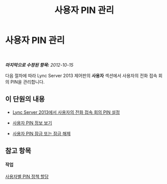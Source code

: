 ﻿---
title: 사용자 PIN 관리
TOCTitle: 사용자 PIN 관리
ms:assetid: 806a813c-bdd4-49eb-9923-0dbb03968d8a
ms:mtpsurl: https://technet.microsoft.com/ko-kr/library/JJ688107(v=OCS.15)
ms:contentKeyID: 49885838
ms.date: 08/10/2015
mtps_version: v=OCS.15
ms.translationtype: HT
---

# 사용자 PIN 관리

 

_**마지막으로 수정된 항목:** 2012-10-15_

다음 절차에 따라 Lync Server 2013 제어판의 **사용자** 섹션에서 사용자의 전화 접속 회의 PIN을 관리합니다.

## 이 단원의 내용

  - [Lync Server 2013에서 사용자의 전화 접속 회의 PIN 설정](lync-server-2013-set-a-user-s-dial-in-conferencing-pin.md)

  - [사용자 PIN 정보 보기](lync-server-2013-view-user-pin-information.md)

  - [사용자 PIN 잠금 또는 잠금 해제](lync-server-2013-lock-or-unlock-a-user-pin.md)

## 참고 항목

#### 작업

[사용자별 PIN 정책 할당](lync-server-2013-assign-a-per-user-pin-policy.md)

